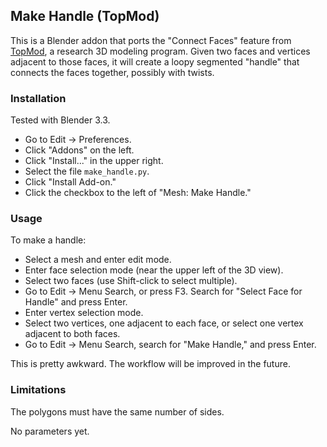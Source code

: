 ## Make Handle (TopMod)

This is a Blender addon that ports the "Connect Faces" feature from [TopMod](http://people.tamu.edu/~ergun/research/topology/download.html), a research 3D modeling program. Given two faces and vertices adjacent to those faces, it will create a loopy segmented "handle" that connects the faces together, possibly with twists.

### Installation

Tested with Blender 3.3.

- Go to Edit -> Preferences.
- Click "Addons" on the left.
- Click "Install..." in the upper right.
- Select the file `make_handle.py`.
- Click "Install Add-on."
- Click the checkbox to the left of "Mesh: Make Handle."

### Usage

To make a handle:

- Select a mesh and enter edit mode.
- Enter face selection mode (near the upper left of the 3D view).
- Select two faces (use Shift-click to select multiple).
- Go to Edit -> Menu Search, or press F3. Search for "Select Face for Handle" and press Enter.
- Enter vertex selection mode.
- Select two vertices, one adjacent to each face, or select one vertex adjacent to both faces.
- Go to Edit -> Menu Search, search for "Make Handle," and press Enter.

This is pretty awkward. The workflow will be improved in the future.

### Limitations

The polygons must have the same number of sides.

No parameters yet.